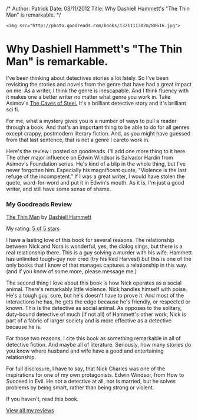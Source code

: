 /*
Author: Patrick
Date: 03/11/2012
Title: Why Dashiell Hammett's "The Thin Man" is remarkable.
*/

<div class="aside center">

	<img src="http://photo.goodreads.com/books/1321111302m/80616.jpg">

</div>

# Why Dashiell Hammett's "The Thin Man" is remarkable.



I've been thinking about detectives stories a lot lately. So I've been revisiting the stories and novels from the genre that have had a great impact on me. As a writer, I think the genre is inescapable. And I think fluency with it makes one a better writer no matter what genre you work in. Take Asimov's [The Caves of Steel.](http://en.wikipedia.org/wiki/The_Caves_of_Steel) It's a brilliant detective story and it's brilliant sci fi. 

For me, what a mystery gives you is a number of ways to pull a reader through a book. And that's an important thing to be able to do for all genres except crappy, postmodern literary fiction. And, as you might have guessed from that last sentence, that is not a genre I careto work in.

Here's the review I posted on goodreads. I'll add one more thing to it here. The other major influence on Edwin Windsor is Salvador Hardin from Asimov's Foundation series. He's kind of a blip in the whole thing, but I've never forgotten him. Especially his magnificent quote, "Violence is the last refuge of the incompetent." If I was a great writer, I would have stolen the quote, word-for-word and put it in Edwin's mouth. As it is, I'm just a good writer, and still have some sense of shame.

### My Goodreads Review
 

[The Thin Man](http://www.goodreads.com/book/show/80616.The_Thin_Man) by [Dashiell Hammett](http://www.goodreads.com/author/show/16927.Dashiell_Hammett)

My rating: [5 of 5 stars](http://www.goodreads.com/review/show/292672684)

I have a lasting love of this book for several reasons. The relationship between Nick and Nora is wonderful, yes, the dialog sings, but there is a real relationship there. This is a guy solving a murder with his wife. Hammett has unlimited tough-guy noir cred (try his Red Harvest) but this is one of the only books that I know of that manages captures a relationship in this way. (and if you know of some more, please message me.)



The second thing I love about this book is how Nick operates as a social animal. There's remarkably little violence. Nick handles himself with poise. He's a tough guy, sure, but he's doesn't have to prove it. And most of the interactions he has, he gets the edge because he's friendly, or respected or known. This is the detective as social animal. As opposes to the solitary, duty-bound detective of much (if not all) of Hammett's other work, Nick is part of a fabric of larger society and is more effective as a detective because he is.



For those two reasons, I cite this book as something remarkable in all of detective fiction. And maybe all of literature. Seriously, how many stories do you know where husband and wife have a good and entertaining relationship.



For full disclosure, I have to say, that Nick Charles was one of the inspirations for one of my own protagonists. Edwin Windsor, from How to Succeed in Evil. He not a detective at all, nor is married, but he solves problems by being smart, rather than being strong or violent.



If you haven't, read this book.



[View all my reviews](http://www.goodreads.com/review/list/3447986-patrick-mclean)
